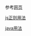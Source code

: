参考[网页](https://www.runoob.com/regexp/regexp-metachar.html)

[js正则用法](https://www.runoob.com/js/js-obj-regexp.html)

[java用法](https://www.runoob.com/java/java-regular-expressions.html)

